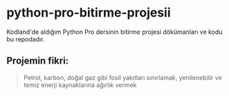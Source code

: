 # python-pro-bitirme-projesii
Kodland'de aldığım Python Pro dersinin bitirme projesi dökümanları ve kodu bu repodadır.
## Projemin fikri:
>Petrol, karbon, doğal gaz gibi fosil yakıtları sınırlamak, yenilenebilir ve temiz enerji kaynaklarına ağırlık vermek

